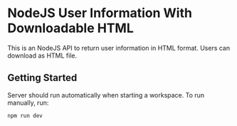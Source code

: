 # NodeJS User Information With Downloadable HTML

This is an NodeJS API to return user information in HTML format. Users can download as HTML file.

## Getting Started

Server should run automatically when starting a workspace. To run manually, run:
```sh
npm run dev
```